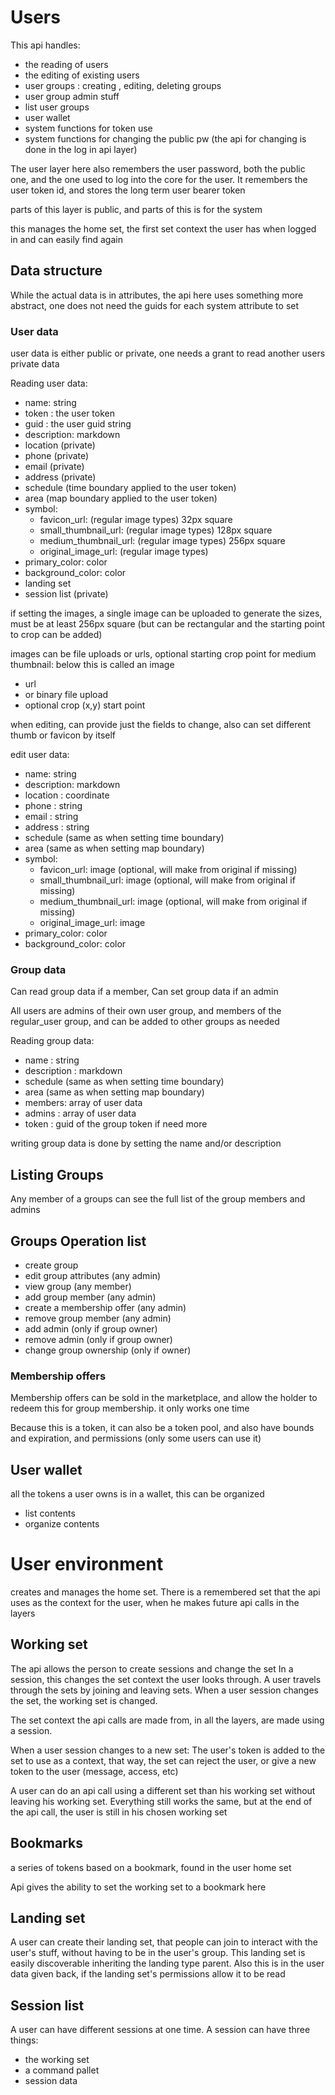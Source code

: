 # Users

This api handles:
* the reading of users
* the editing of existing users
* user groups : creating , editing, deleting groups
* user group admin stuff
* list user groups
* user wallet
* system functions for token use
* system functions for changing the public pw (the api for changing is done in the log in api layer)

The user layer here also remembers the user password, both the public one, and the one used to log into the core for the user.
It remembers the user token id, and stores the long term user bearer token

parts of this layer is public, and parts of this is for the system

this manages the home set, the first set context the user has when logged in and can easily find again


## Data structure

While the actual data is in attributes, the api here uses something more abstract, one does not need the guids for each system attribute to set

### User data

user data is either public or private, one needs a grant to read another users private data

Reading user data:

* name: string
* token : the user token
* guid : the user guid string
* description: markdown
* location (private)
* phone (private)
* email (private)
* address (private)
* schedule (time boundary applied to the user token)
* area (map boundary applied to the user token)
* symbol:
    * favicon_url:   (regular image types) 32px square
    * small_thumbnail_url:  (regular image types) 128px square
    * medium_thumbnail_url:  (regular image types) 256px square
    * original_image_url:   (regular image types)
* primary_color: color
* background_color: color
* landing set 
* session list  (private)



if setting the images, a single image can be uploaded to generate the sizes, must be at least 256px square
(but can be rectangular and the starting point to crop can be added)

images can be file uploads or urls, optional starting crop point for medium thumbnail: below this is called an image
* url
* or binary file upload
* optional crop (x,y) start point

when editing, can provide just the fields to change, also can set different thumb or favicon by itself

edit user data:

* name: string
* description: markdown
* location : coordinate
* phone : string
* email : string
* address : string
* schedule (same as when setting time boundary)
* area (same as when setting map boundary)
* symbol:
    * favicon_url:   image (optional, will make from original if missing)
    * small_thumbnail_url:  image (optional, will make from original if missing)
    * medium_thumbnail_url:  image (optional, will make from original if missing)
    * original_image_url:   image
* primary_color: color
* background_color: color




### Group data

Can read group data if a member, Can set group data if an admin

All users are admins of their own user group, and members of the regular_user group, and can be added to other groups as needed

Reading group data:
* name : string
* description : markdown
* schedule (same as when setting time boundary)
* area (same as when setting map boundary)
* members: array of user data
* admins : array of user data
* token : guid of the group token if need more


writing group data is done by setting the name and/or description



## Listing Groups

Any member of a groups can see the full list of the group members and admins

## Groups Operation list

* create group
* edit group attributes (any admin)
* view group (any member)
* add group member (any admin)
* create a membership offer (any admin)
* remove group member (any admin)
* add admin (only if group owner)
* remove admin (only if group owner)
* change group ownership (only if owner)

### Membership offers

Membership offers can be sold in the marketplace, and allow the holder to redeem this for group membership. it only works one time

Because this is a token, it can also be a token pool, and also have bounds and expiration, and permissions (only some users can use it)

## User wallet

all the tokens a user owns is in a wallet, this can be organized

* list contents
* organize contents

# User environment

creates and manages the home set. There is a remembered set that the api uses as the context for the user, when he makes future api calls in the layers

## Working set

The api allows the person to create sessions and change the set
In a session, this changes the set context the user looks through.
A user travels through the sets by joining and leaving sets. 
When a user session changes the set, the working set is changed.

The set context the api calls are made from, in all the layers, are made using a session.

When a user session changes to a new set:
The user's token is added to the set to use as a context, that way, the set can reject the user, or give a new token to the user (message, access, etc)

A user can do an api call using a different set than his working set without leaving his working set. 
Everything still works the same, but at the end of the api call, the user is still in his chosen working set

## Bookmarks

a series of tokens based on a bookmark, found in the user home set

Api gives the ability to set the working set to a bookmark here

## Landing set

A user can create their landing set, that people can join to interact with the user's stuff, without having to be in the user's group.
This landing set is easily discoverable inheriting the landing type parent. Also this is in the user data given back, if the landing set's permissions allow it to be read

## Session list
A user can have different sessions at one time. A session can have three things:

* the working set
* a command pallet
* session data

